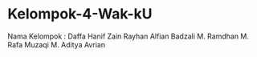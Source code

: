 # Kelompok-4-Wak-kU
Nama Kelompok : Daffa Hanif Zain Rayhan Alfian Badzali M. Ramdhan M. Rafa Muzaqi M. Aditya Avrian
